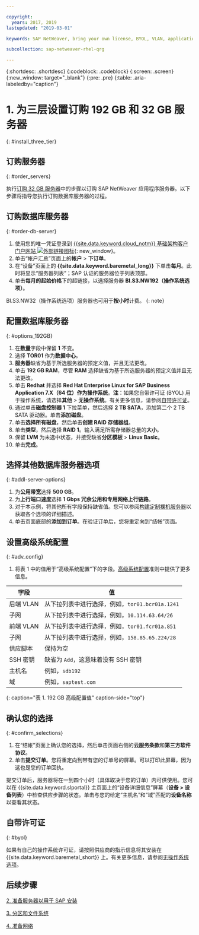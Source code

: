 ```yaml
---

copyright:
  years: 2017, 2019
lastupdated: "2019-03-01"

keywords: SAP NetWeaver, bring your own license, BYOL, VLAN, application server, database server, three-tier, SAP certified servers

subcollection: sap-netweaver-rhel-qrg

---
```


{:shortdesc: .shortdesc}
{:codeblock: .codeblock}
{:screen: .screen}
{:new_window: target="_blank"}
{:pre: .pre}
{:table: .aria-labeledby="caption"}

# 1. 为三层设置订购 192 GB 和 32 GB 服务器
{: #install_three_tier}

## 订购服务器
{: #order_servers}

执行[订购 32 GB 服务器](/docs/infrastructure/sap-netweaver-rhel-qrg?topic=sap-netweaver-rhel-qrg-install_32GB#order_32GB)中的步骤以订购 SAP NetWeaver 应用程序服务器。以下步骤将指导您执行订购数据库服务器的过程。

## 订购数据库服务器
{: #order-db-server}

1. 使用您的唯一凭证登录到 [{{site.data.keyword.cloud_notm}} 基础架构客户门户网站 ![外部链接图标](../icons/launch-glyph.svg "外部链接图标")](https://control.softlayer.com){: new_window}。
2. 单击“帐户汇总”页面上的**帐户** > **下订单**。
3. 在“设备”页面上的 **{{site.data.keyword.baremetal_long}}** 下单击**每月**。此时将显示“服务器列表”；SAP 认证的服务器位于列表顶部。
4. 单击**每月的起始价格**下的超链接，以选择服务器 **BI.S3.NW192（操作系统选项）**。

BI.S3.NW32（操作系统选项）服务器也可用于**按小时**计费。
{: note}

## 配置数据库服务器
{: #options_192GB}

1. 在**数量**字段中保留 **1** 不变。
2. 选择 **TOR01** 作为**数据中心**。
3. **服务器**缺省为基于所选服务器的预定义值，并且无法更改。
4. 单击 **192 GB RAM**，尽管 **RAM** 选择缺省为基于所选服务器的预定义值并且无法更改。
5. 单击 **Redhat** 并选择 **Red Hat Enterprise Linux for SAP Business Application 7.X（64 位）**作为**操作系统**。**注**：如果您自带许可证 (BYOL) 用于操作系统，请选择**其他** > **无操作系统**。有关更多信息，请参阅[自带许可证](#byol)。
6. 通过单击**磁盘控制器 1** 下拉菜单，然后选择 **2 TB SATA**，添加第二个 2 TB SATA 驱动器。单击**添加磁盘**。
7. 单击**选择所有磁盘**，然后单击**创建 RAID 存储器组**。
8. 单击**类型**，然后选择 **RAID 1**。输入满足所需存储器总量的**大小**。
9. 保留 **LVM** 为未选中状态，并接受缺省**分区模板** > **Linux Basic**。
10. 单击**完成**。

## 选择其他数据库服务器选项
{: #addl-server-options}

1. 为**公用带宽**选择 **500 GB**。
2. 为**上行端口速度**选择 **1 Gbps 冗余公用和专用网络上行链路**。
3. 对于本示例，将其他所有字段保持缺省值。您可以参阅[构建定制裸机服务器](/docs/bare-metal?topic=bare-metal-ordering-baremetal-server#addl-server-options)以获取各个选项的详细描述。
4.	单击页面底部的**添加到订单**。在验证订单后，您将重定向到“结帐”页面。

## 设置高级系统配置
{: #adv_config}

1. 将表 1 中的值用于“高级系统配置”下的字段。[高级系统配置](/docs/bare-metal?topic=bare-metal-ordering-baremetal-server#adv-system-config)准则中提供了更多信息。

|字段                |值                                                                    |
| -------------------------------- | -------------------------------------------------------------------- |
|后端 VLAN                         |从下拉列表中进行选择，例如，`tor01.bcr01a.1241`      |
|子网                              |从下拉列表中进行选择，例如，`10.114.63.64/26`        |
|前端 VLAN                         |从下拉列表中进行选择，例如，`tor01.fcr01a.851`       |
|子网                              |从下拉列表中进行选择，例如，`158.85.65.224/28`       |
|供应脚本                          |保持为空                                                              |
|SSH 密钥                          |缺省为 `Add`，这意味着没有 SSH 密钥                  |
|主机名                            |例如，`sdb192`                                       |
|域                                |例如，`saptest.com`                                  |
{: caption="表 1. 192 GB 高级配置值" caption-side="top"}  

## 确认您的选择
{: #confirm_selections}

1. 在“结帐”页面上确认您的选择，然后单击页面右侧的**云服务条款**和**第三方软件协议**。
2. 单击**提交订单**。您将重定向到带有您的订单号的屏幕。可以打印此屏幕，因为这也是您的订单回执。

提交订单后，服务器将在一到四个小时（具体取决于您的订单）内可供使用。您可以在 {{site.data.keyword.slportal}} 主页面上的“设备详细信息”屏幕（**设备 > 设备列表**）中检查供应步骤的状态。单击与您的给定“主机名”和“域”匹配的**设备名称**以查看其状态。

## 自带许可证
{: #byol}

如果有自己的操作系统许可证，请按照供应商的指示信息将其安装在 {{site.data.keyword.baremetal_short}} 上。有关更多信息，请参阅[无操作系统选项](/docs/bare-metal?topic=bare-metal-the-no-os-option#how-to-install-an-operating-system-on-a-no-os-server-)。

## 后续步骤

  [2. 准备服务器以用于 SAP 安装](/docs/infrastructure/sap-netweaver-rhel-qrg?topic=sap-netweaver-rhel-qrg-prepare_256GB)

  [3. 分区和文件系统](/docs/infrastructure/sap-netweaver-rhel-qrg?topic=sap-netweaver-rhel-qrg-3-partitioning-and-file-systems)

  [4. 准备网络](/docs/infrastructure/sap-netweaver-rhel-qrg?topic=sap-netweaver-rhel-qrg-network#network)
